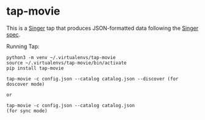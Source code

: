 # tap-movie

This is a [Singer](https://singer.io) tap that produces JSON-formatted data
following the [Singer
spec](https://github.com/singer-io/getting-started/blob/master/SPEC.md).


Running Tap:

    python3 -m venv ~/.virtualenvs/tap-movie
    source ~/.virtualenvs/tap-movie/bin/activate
    pip install tap-movie
    
    tap-movie -c config.json --catalog catalog.json --discover (for doscover mode)

    or

    tap-movie -c config.json --catalog catalog.json
    (for sync mode)



